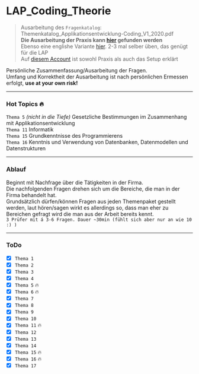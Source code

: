 # LAP_Coding_Theorie
> Ausarbeitung des ``Fragenkatalog``: Themenkatalog_Applikationsentwicklung-Coding_V1_2020.pdf <br>
> **Die Ausarbeitung der Praxis kann [hier](https://github.com/LeonDiendorfer/LAP_CODING_PRAXIS) gefunden werden**<br>
> Ebenso eine englishe Variante [hier](https://github.com/SenselessCoding/PDO). 2-3 mal selber üben, das genügt für die LAP <br>
> Auf [diesem Account](https://github.com/SenselessCoding) ist sowohl Praxis als auch das Setup erklärt <br>

Persönliche Zusammenfassung/Ausarbeitung der Fragen.  
Umfang und Korrektheit der Ausarbeitung ist nach persönlichen Ermessen erfolgt, **use at your own risk!**   

---

### Hot Topics 🔥
``Thema 5`` *(nicht in die Tiefe)* Gesetzliche Bestimmungen im Zusammenhang mit Applikationsentwicklung<br>
``Thema 11`` Informatik<br>
``Thema 15`` Grundkenntnisse des Programmierens<br>
``Thema 16`` Kenntnis und Verwendung von Datenbanken, Datenmodellen und Datenstrukturen<br>

---

### Ablauf 

Beginnt mit Nachfrage über die Tätigkeiten in der Firma.<br>
Die nachfolgenden Fragen drehen sich um die Bereiche, die man in der Firma behandelt hat.<br>
Grundsätzlich dürfen/können Fragen aus jeden Themenpaket gestellt werden, laut hören/sagen wirkt es allerdings so, dass man eher zu Bereichen gefragt wird die man aus der Arbeit bereits kennt.<br>
``3 Prüfer mit á 3-6 Fragen. Dauer ~30min (fühlt sich aber nur an wie 10 :) )`` <br>

---

### ToDo
- [x] ``Thema 1``
- [x] ``Thema 2``
- [x] ``Thema 3``
- [x] ``Thema 4``
- [x] ``Thema 5`` 🔥
- [x] ``Thema 6`` 🔥
- [x] ``Thema 7``
- [x] ``Thema 8``
- [x] ``Thema 9``
- [x] ``Thema 10``
- [x] ``Thema 11`` 🔥
- [x] ``Thema 12``
- [x] ``Thema 13``
- [x] ``Thema 14``
- [x] ``Thema 15`` 🔥
- [x] ``Thema 16`` 🔥
- [X] ``Thema 17``
